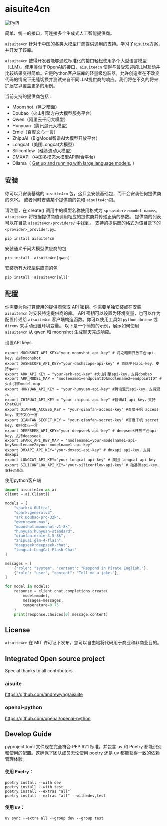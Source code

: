 # aisuite4cn

[![PyPI](https://img.shields.io/pypi/v/aisuite4cn)](https://pypi.org/project/aisuite4cn/)

简单、统一的接口，可连接多个生成式人工智能提供商。

`aisuite4cn` 针对于中国的各类大模型厂商提供通用的支持。学习了`aisuite`方案，并开发了该库。

`aisuite4cn` 使得开发者能够通过标准化的接口轻松使用多个大型语言模型（LLM）。使用类似于OpenAI的接口，`aisuite4cn` 使得与最受欢迎的LLM互动并比较结果变得简单。它是Python客户端库的轻量级包装器，允许创造者在不改变代码的情况下无缝切换并测试来自不同LLM提供商的响应。我们将在不久的将来扩展它以覆盖更多的用例。

当前支持的提供商包括：
* Moonshot（月之暗面）
* Doubao（火山引擎方舟大模型服务平台）
* Qwen（阿里云千问大模型）
* Hunyuan（腾讯混元大模型）
* Ernie（百度文心一言）
* ZhipuAI（BigModel智谱AI大模型开放平台）
* Longcat（美团Longcat大模型）
* Siliconflow（硅基流动大模型）
* DMXAPI（中国多模态大模型API聚合平台）
* Ollama（ [Get up and running with large language models.](https://github.com/ollama/ollama)   ）

## 安装

你可以只安装基础的 `aisuite4cn` 包，这只会安装基础包，而不会安装任何提供商的SDK。
或者同时安装某个提供商的包和 `aisuite4cn`包。

请注意，在 create() 调用中的模型名称使用格式为 `<provider>:<model-name>`。 
`aisuite4cn` 将根据提供商值调用相应的提供商并传递正确的参数。 
提供商的列表可以在目录 `aisuite4cn/providers/` 中找到。
支持的提供商的格式为该目录下的 `<provider>_provider.py`。

```shell
pip install aisuite4cn
```

安装通义千问大模型供应商的包

```shell
pip install 'aisuite4cn[qwen]'
```

安装所有大模型供应商的包

```shell
pip install 'aisuite4cn[all]'
```

## 配置
你需要为你打算使用的提供商获取 API 密钥。你需要单独安装或在安装 `aisuite4cn` 时安装特定提供商的库。
API 密钥可以设置为环境变量，也可以作为配置传递给 `aisuite4cn` 客户端构造函数。你可以使用工具如 `python-dotenv` 或 `direnv` 来手动设置环境变量。
以下是一个简短的示例，展示如何使用 `aisuite4cn` 从 qwen 和 moonshot 生成聊天完成响应。

设置API keys.

```shell
export MOONSHOT_API_KEY="your-moonshot-api-key" # 月之暗面开放平台api-key，支持moonshot
export DASHSCOPE_API_KEY="your-dashscope-api-key" # 百炼平台api-key，支持qwen
export ARK_API_KEY = "your-ark-api-key" #火山引擎api-key，支持doubao
export ARK_MODEL_MAP = "modlename1=endpointID&modlename2=endpointID" #火山引擎model map
export HUNYUAN_API_KEY = "your-hunyuan-api-key" #腾讯混元api-key，支持混元
export ZHIPUAI_API_KEY = "your-zhipuai-api-key" #智谱AI api-key，支持ChatGLM
export QIANFAN_ACCESS_KEY = "your-qianfan-access-key" #百度千帆 access key，支持文心一言
export QIANFAN_SECRET_KEY = "your-qianfan-secret-key" #百度千帆 secret key，支持文心一言
export DEEPSEEK_API_KEY="your-deepseek-api-key" # deepseek开放平台api-key，支持deepseek
export SPARK_API_KEY_MAP = "modlename1=your-modelname1-api-key&modlename2=your-modelname1-api-key"
export DMXAPI_API_KEY="your-dmxapi-api-key" # dmxapi api-key，支持dmxapi
export LONGCAT_API_KEY="your-longcat-api-key" # 美团 longcat api-key
export SILICONFLOW_API_KEY="your-siliconflow-api-key" # 硅基流api-key，支持硅基流
```

使用python客户端
```python
import aisuite4cn as ai
client = ai.Client()

models = [
    "spark:4.0Ultra",
    "spark:generalv3",
    "ark:Doubao-pro-32k",
    "qwen:qwen-max",
    "moonshot:moonshot-v1-8k",
    "hunyuan:hunyuan-standard",
    "qianfan:ernie-3.5-8k",
    "zhipuai:glm-4-flash",
    "deepseek:deepseek-chat",
    "longcat:LongCat-Flash-Chat"
]

messages = [
    {"role": "system", "content": "Respond in Pirate English."},
    {"role": "user", "content": "Tell me a joke."},
]

for model in models:
    response = client.chat.completions.create(
        model=model,
        messages=messages,
        temperature=0.75
    )
    print(response.choices[0].message.content)

```

## License
`aisuite4cn` 在 MIT 许可证下发布。您可以自由地将代码用于商业和非商业目的。


## Integrated Open source project
Special thanks to all contributors

### aisuite
https://github.com/andrewyng/aisuite

### openai-python
https://github.com/openai/openai-python


## Develop Guide

 pyproject.toml 文件现在完全符合 PEP 621 标准，并包含 uv 和 Poetry 都能识别和使用的配置。这确保了团队成员无论使用 poetry 还是 uv 都能获得一致的依赖管理体验。

#### 使用 Poetry：
```shell
poetry install --with dev
poetry install --with test
poetry install --extras "all"`
poetry install --extras "all" --with=dev,test
```

#### 使用 uv：
```shell
uv sync --extra all --group dev --group test
```
